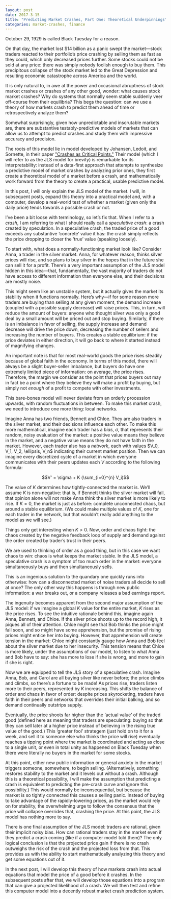 ```yaml
---
layout: post
date: 2017-3-15
title: "Predicting Market Crashes, Part One: Theoretical Underpinnings"
categories: market-crashes, finance
---
```


October 29, 1929 is called Black Tuesday for a reason.


On that day, the market lost $14 billion as a panic swept the market—stock traders reacted to their
portfolio’s price crashing by selling them as fast as they could, which only decreased prices
further. Some stocks could not be sold at any price: there was simply nobody foolish enough to buy
them. This precipitous collapse of the stock market led to the Great Depression and resulting
economic catastrophe across America and the world.


It is only natural to, in awe at the power and occasional abruptness of stock market crashes or
crashes of any other good, wonder: what causes stock market crashes? Why do systems that normally
seem stable suddenly veer off-course from their equilibria? This begs the question: can we use a
theory of how markets crash to predict them ahead of time or retrospectively analyze them?


Somewhat surprisingly, given how unpredictable and inscrutable markets are, there are substantive
testably-predictive models of markets that can allow us to attempt to predict crashes and study them
with impressive accuracy and precision.


The roots of this model lie in model developed by Johansen, Ledoit, and Sornette, in their
paper
["Crashes as Critical Points."](http://www.worldscientific.com/doi/abs/10.1142/S0219024900000115?journalCode=ijtaf) Their
model (which I will refer to as the JLS model for brevity) is remarkable for its interpretability:
instead of a data-first approach that attempts to synthesize a predictive model of market crashes by
analyzing prior ones, they first create a theoretical model of a market before a crash, and
mathematically work forward from the theory to create a practical, usable predictive model.


In this post, I will only explain the JLS model of the market. I will, in subsequent posts, expand
this theory into a practical model and, with a computer, develop a real-world test of whether a
market (given only the daily price) tends towards a possible crash or not.


I’ve been a bit loose with terminology, so let’s fix that. When I refer to a *crash*, I am referring
to what I should really call a *speculative crash*: a crash created by speculation. In a speculative
crash, the traded price of a good exceeds any substantive ‘concrete’ value it has: the crash simply
reflects the price dropping to closer the ‘true’ value (speaking loosely).


To start with, what does a normally-functioning market look like? Consider Anna, a trader in the
silver market. Anna, for whatever reason, thinks silver prices will rise, and so plans to buy silver
in the hopes that in the future she can sell it for a profit. There’s a very important assumption of
the JLS model hidden in this idea—that, fundamentally, the vast majority of traders do not have
access to different information than everyone else, and their decisions are mostly noise.


This might seem like an unstable system, but it actually gives the market its stability when it
functions normally. Here’s why—if for some reason more traders are buying than selling at any given
moment, the demand increase (coupled with a possible supply decrease) will raise prices. This, in
turn, will reduce the amount of buyers: anyone who thought silver was only a good deal by a small
amount will be priced out and stop buying. Similarly, if there is an imbalance in favor of selling,
the supply increase and demand decrease will drive the price down, decreasing the number of sellers
and increasing the number of buyers. This creates a stable equilibrium: if the price deviates in
either direction, it will go back to where it started instead of magnifying changes.


An important note is that for most real-world goods the price rises steadily because of global faith
in the economy. In terms of this model, there will always be a slight buyer-seller imbalance, but
buyers do have one extremely limited piece of information: on average, the price rises. Therefore,
the margin we consider as the point that prices buyers out may in fact be a point where they believe
they will make a profit by buying, but simply not *enough* of a profit to compete with other
investments.


This bare-bones model will never deviate from an orderly procession upwards, with random
fluctuations in between. To make this market crash, we need to introduce one more thing: local
networks.


Imagine Anna has two friends, Bennett and Chloe. They are also traders in the silver market, and
their decisions influence each other. To make this more mathematical, imagine each trader has a
*bias*, $\sigma$, that represents their random, noisy evaluation of the market: a positive value
means they believe in the market, and a negative value means they do not have faith in the
market. However, each trader also has a *network*, each with values $V_0, V_1, V_2, \ellipsis, V_n$
indicating their current market position. Then we can imagine every discretized cycle of a market in
which everyone communicates with their peers updates each $V$ according to the following formula:


$$V' = \sigma + K (\sum_{i=0}^{n} V_i)$$


The value of $K$ determines how tightly-connected the market is. We’ll assume $K$ is non-negative:
that is, if Bennett thinks the silver market will fall, that opinion alone will not make Anna think
the silver market is more likely to rise. If $K = 0$, the market is just as before: complete
unconnected chaos, but around a stable equilibrium. (We could make multiple values of $K$, one for
each trader in the network, but that wouldn’t really add anything to the model as we will see.)


Things only get interesting when $K > 0$. Now, order and chaos fight: the chaos created by the
negative feedback loop of supply and demand against the order created by trader’s trust in their
peers.


We are used to thinking of order as a good thing, but in this case we want chaos to win: chaos is
what keeps the market stable. In the JLS model, a speculative crash is a symptom of too much order
in the market: everyone simultaneously buys and then simultaneously sells.


This is an ingenious solution to the quandary one quickly runs into otherwise: how can a
disconnected market of noise traders all decide to sell at once? The only other way this happens is
through new public information: a war breaks out, or a company releases a bad earnings report.


The ingenuity becomes apparent from the second major assumption of the JLS model: if we imagine a
global $K$ value for the entire market, $K$ rises as the price rises. To see the intuitive rationale
behind this, imagine again Anna, Bennett, and Chloe. If the silver price shoots up to the record
high, it piques all of their attention. Chloe might see that Bob thinks the price might fall soon,
and so might have some apprehension, but the promise of rising prices might entice her into
buying. However, that apprehension will create tension in the market: Chloe might constantly gauge
how Anna and Bob feel about the silver market due to her insecurity. This tension means that Chloe
is more likely, under the assumptions of our model, to listen to what Anna and Bob have to say: she
has more to lose if she is wrong, and more to gain if she is right.


Now we are equipped to tell the JLS story of a speculative crash. Imagine Anna, Bob, and Carol are
all buying silver like never before; the price climbs and climbs, so there’s a fortune to be made!
As prices rise, traders listen more to their peers, represented by $K$ increasing. This shifts the
balance of order and chaos in favor of order: despite prices skyrocketing, traders have faith in
their peers and networks that overrides their initial balking, and so demand continually outstrips
supply.


Eventually, the price shoots far higher than the ‘actual value’ of the traded good (defined here as
meaning that traders are speculating: buying so that they can sell later at a higher price instead
of believing in the rising true value of the good.) This ‘greater fool’ strategem (just hold on to
it for a week, and sell it to someone else who thinks the price will rise) eventually reaches a
tipping point where the market is coordinated and acting as close to a single unit, or even in total
unity as happened on Black Tuesday when there were literally no buyers in the market for some
stocks.


At this point, either new public information or general anxiety in the market triggers someone,
somewhere, to begin selling. (Alternatively, something restores stability to the market and it
levels out without a crash. Although this is a theoretical possibility, I will make the assumption
that predicting a crash is equivalent to predicting the pre-crash curve and ignore this
possibility.) This would normally be inconsequential, but because the market is so tightly connected
this causes a selling panic. Instead of buying to take advantage of the rapidly-lowering prices, as
the market would rely on for stability, the overwhelming urge to follow the consensus that the price
will collapse overrides that, crashing the price. At this point, the JLS model has nothing more to
say.


There is one final assumption of the JLS model: traders are rational, given their implicit noisy
bias. How can rational traders stay in the market even if they predict a crash coming (like if a
computer model told them)? The only logical conclusion is that the projected price gain if there is
no crash outweighs the risk of the crash and the projected loss from that. This provides us with the
ability to start mathematically analyzing this theory and get some equations out of it.


In the next post, I will develop this theory of how markets crash into actual equations that model
the price of a good before it crashes. In the subsequent posts after that, we will develop those
equations into a program that can give a projected likelihood of a crash. We will then test and
refine this computer model into a decently robust market crash prediction system.
